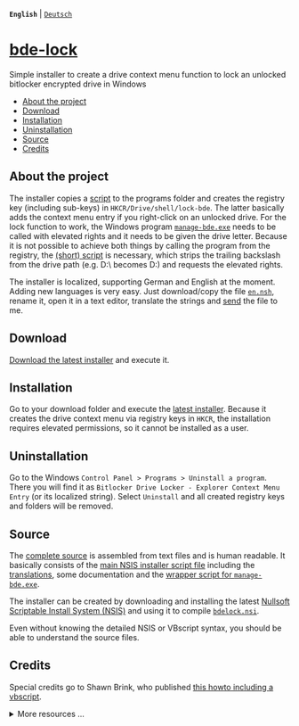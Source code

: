**`English`** | [`Deutsch`](/docs/README.de.md)

# [bde-lock](https://dleidert.github.io/bde-lock)

Simple installer to create a drive context menu function to lock an unlocked bitlocker encrypted drive in Windows

  * [About the project](#about-the-project)
  * [Download](#download)
  * [Installation](#installation)
  * [Uninstallation](#uninstallation)
  * [Source](#source)
  * [Credits](#credits)

## About the project

The installer copies a [script](/script/bdelock.vbs) to the programs folder and creates the registry key (including sub-keys) in `HKCR/Drive/shell/lock-bde`. The latter basically adds the context menu entry if you right-click on an unlocked drive. For the lock function to work, the Windows program [`manage-bde.exe`](https://docs.microsoft.com/en-us/windows-server/administration/windows-commands/manage-bde) needs to be called with elevated rights and it needs to be given the drive letter. Because it is not possible to achieve both things by calling the program from the registry, the [(short) script](/script/bdelock.vbs) is necessary, which strips the trailing backslash from the drive path (e.g. D:\ becomes D:) and requests the elevated rights.

The installer is localized, supporting German and English at the moment. Adding new languages is very easy. Just download/copy the file [`en.nsh`](/locale/en.nsh), rename it, open it in a text editor, translate the strings and [send](https://github.com/dleidert/bde-lock/issues/new) the file to me.

## Download

[Download the latest installer](https://github.com/dleidert/bde-lock/releases/latest) and execute it.

## Installation

Go to your download folder and execute the [latest installer](https://github.com/dleidert/bde-lock/releases/latest). Because it creates the drive context menu via registry keys in `HKCR`, the installation requires elevated permissions, so it cannot be installed as a user.

## Uninstallation

Go to the Windows `Control Panel > Programs > Uninstall a program`. There you will find it as `Bitlocker Drive Locker - Explorer Context Menu Entry` (or its localized string). Select `Uninstall` and all created registry keys and folders will be removed.

## Source

The [complete source](https://github.com/dleidert/bde-lock/tree/master) is assembled from text files and is human readable. It basically consists of the [main NSIS installer script file](/bdelock.nsi) including the [translations](https://github.com/dleidert/bde-lock/tree/master/locale), some documentation and the [wrapper script for `manage-bde.exe`](/script/bdelock.vbs).

The installer can be created by downloading and installing the latest [Nullsoft Scriptable Install System (NSIS)](https://sourceforge.net/projects/nsis/files/latest/download) and using it to compile [`bdelock.nsi`](/bdelock.nsi).

Even without knowing the detailed NSIS or VBscript syntax, you should be able to understand the source files.

## Credits

Special credits go to Shawn Brink, who published [this howto including a vbscript](http://www.eightforums.com/tutorials/21325-lock-drive-add-context-menu-bitlocker-drives.html).

<details>
  <summary>More resources ...</summary>
There are more resources to look at. The most popular ones are probably


* https://social.technet.microsoft.com/Forums/windows/en-US/41607938-7452-440d-8253-67fe8657bc0f/how-to-relock-a-drive-with-bitlocker?forum=w7itprosecurity
* https://answers.microsoft.com/en-us/windows/forum/windows_7-performance/hot-to-lock-the-bitlocker-encrypted-drive-without/6ae82827-38ee-46dc-93d2-f5d2888324c2
</details>
